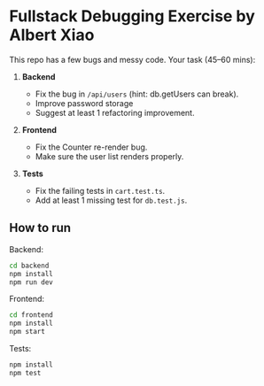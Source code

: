 # Fullstack Debugging Exercise by Albert Xiao

This repo has a few bugs and messy code. Your task (45–60 mins):

1. **Backend**
   - Fix the bug in `/api/users` (hint: db.getUsers can break).
   - Improve password storage
   - Suggest at least 1 refactoring improvement.

2. **Frontend**
   - Fix the Counter re-render bug.
   - Make sure the user list renders properly.

3. **Tests**
   - Fix the failing tests in `cart.test.ts`.
   - Add at least 1 missing test for `db.test.js`.

## How to run

Backend:
```bash
cd backend
npm install
npm run dev
```

Frontend:
```bash
cd frontend
npm install
npm start
```

Tests:
```bash
npm install
npm test
```
